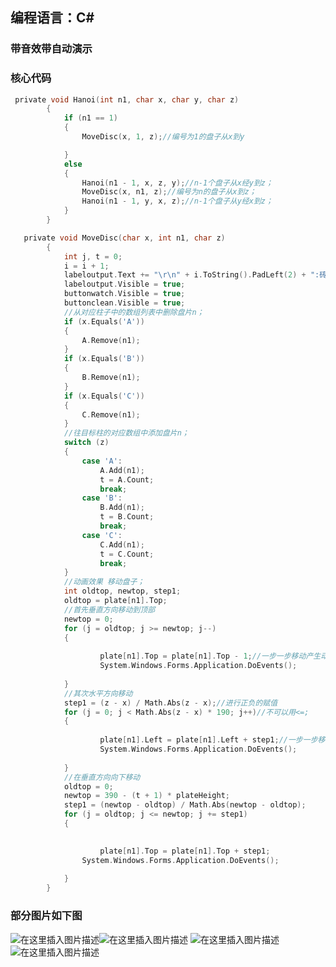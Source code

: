 ## 编程语言：C#
### 带音效带自动演示

### 核心代码

```c
 private void Hanoi(int n1, char x, char y, char z)
        {
            if (n1 == 1)
            {
                MoveDisc(x, 1, z);//编号为1的盘子从x到y

            }
            else
            {
                Hanoi(n1 - 1, x, z, y);//n-1个盘子从x经y到z；
                MoveDisc(x, n1, z);//编号为n的盘子从x到z；
                Hanoi(n1 - 1, y, x, z);//n-1个盘子从y经x到z；
            }
        }
```

```c
   private void MoveDisc(char x, int n1, char z)
        {
            int j, t = 0;
            i = i + 1;
            labeloutput.Text += "\r\n" + i.ToString().PadLeft(2) + ":砖块" + n1.ToString().PadLeft(2) + x + "→" + z;
            labeloutput.Visible = true;
            buttonwatch.Visible = true;
            buttonclean.Visible = true;
            //从对应柱子中的数组列表中删除盘片n；
            if (x.Equals('A'))
            {
                A.Remove(n1);
            }
            if (x.Equals('B'))
            {
                B.Remove(n1);
            }
            if (x.Equals('C'))
            {
                C.Remove(n1);
            }
            //往目标柱的对应数组中添加盘片n；
            switch (z)
            {
                case 'A':
                    A.Add(n1);
                    t = A.Count;
                    break;
                case 'B':
                    B.Add(n1);
                    t = B.Count;
                    break;
                case 'C':
                    C.Add(n1);
                    t = C.Count;
                    break;
            }
            //动画效果 移动盘子；
            int oldtop, newtop, step1;
            oldtop = plate[n1].Top;
            //首先垂直方向移动到顶部
            newtop = 0;
            for (j = oldtop; j >= newtop; j--)
            {
             
                    plate[n1].Top = plate[n1].Top - 1;//一步一步移动产生动画效果
                    System.Windows.Forms.Application.DoEvents();
             
            }
            //其次水平方向移动
            step1 = (z - x) / Math.Abs(z - x);//进行正负的赋值
            for (j = 0; j < Math.Abs(z - x) * 190; j++)//不可以用<=;
            {
          
                    plate[n1].Left = plate[n1].Left + step1;//一步一步移动产生动画效果
                    System.Windows.Forms.Application.DoEvents();
            
            }
            //在垂直方向向下移动
            oldtop = 0;
            newtop = 390 - (t + 1) * plateHeight;
            step1 = (newtop - oldtop) / Math.Abs(newtop - oldtop);
            for (j = oldtop; j <= newtop; j += step1)
            {

              
                    plate[n1].Top = plate[n1].Top + step1;
                System.Windows.Forms.Application.DoEvents();
             
            }
        }
```

### 部分图片如下图
 ![在这里插入图片描述](https://img-blog.csdnimg.cn/20200130212239258.png?x-oss-process=image/watermark,type_ZmFuZ3poZW5naGVpdGk,shadow_10,text_aHR0cHM6Ly9ibG9nLmNzZG4ubmV0L3poZTE3MA==,size_16,color_FFFFFF,t_70)![在这里插入图片描述](https://img-blog.csdnimg.cn/20200130212242533.png?x-oss-process=image/watermark,type_ZmFuZ3poZW5naGVpdGk,shadow_10,text_aHR0cHM6Ly9ibG9nLmNzZG4ubmV0L3poZTE3MA==,size_16,color_FFFFFF,t_70)
![在这里插入图片描述](https://img-blog.csdnimg.cn/20200130212312654.png?x-oss-process=image/watermark,type_ZmFuZ3poZW5naGVpdGk,shadow_10,text_aHR0cHM6Ly9ibG9nLmNzZG4ubmV0L3poZTE3MA==,size_16,color_FFFFFF,t_70)
![在这里插入图片描述](https://img-blog.csdnimg.cn/20200130212539163.png?x-oss-process=image/watermark,type_ZmFuZ3poZW5naGVpdGk,shadow_10,text_aHR0cHM6Ly9ibG9nLmNzZG4ubmV0L3poZTE3MA==,size_16,color_FFFFFF,t_70)

